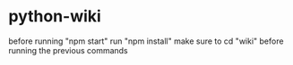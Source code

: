 # python-wiki

before running "npm start" run "npm install" make sure to cd "wiki" before running the previous commands
